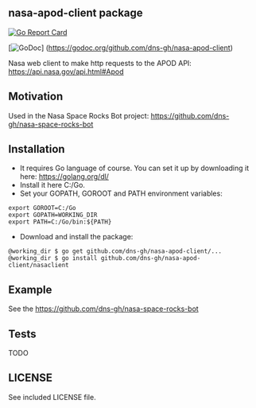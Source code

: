 ## nasa-apod-client package

[![Go Report Card](https://goreportcard.com/badge/github.com/dns-gh/nasa-apod-client)](https://goreportcard.com/report/github.com/dns-gh/nasa-apod-client)

[![GoDoc](https://godoc.org/github.com/dns-gh/nasa-apod-client?status.png)]
(https://godoc.org/github.com/dns-gh/nasa-apod-client)

Nasa web client to make http requests to the APOD API: https://api.nasa.gov/api.html#Apod

## Motivation

Used in the Nasa Space Rocks Bot project: https://github.com/dns-gh/nasa-space-rocks-bot

## Installation

- It requires Go language of course. You can set it up by downloading it here: https://golang.org/dl/
- Install it here C:/Go.
- Set your GOPATH, GOROOT and PATH environment variables:

```
export GOROOT=C:/Go
export GOPATH=WORKING_DIR
export PATH=C:/Go/bin:${PATH}
```

- Download and install the package:

```
@working_dir $ go get github.com/dns-gh/nasa-apod-client/...
@working_dir $ go install github.com/dns-gh/nasa-apod-client/nasaclient
```

## Example

See the https://github.com/dns-gh/nasa-space-rocks-bot

## Tests

TODO

## LICENSE

See included LICENSE file.